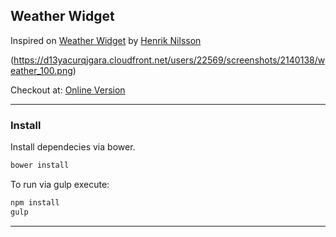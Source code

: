 ## Weather Widget
Inspired on [Weather Widget] by [Henrik Nilsson]

(https://d13yacurqjgara.cloudfront.net/users/22569/screenshots/2140138/weather_100.png)

Checkout at: [Online Version]

---

### Install

Install dependecies via bower.

```sh
bower install
```

To run via gulp execute:

```sh
npm install
gulp
```

---

[Weather Widget]: <https://dribbble.com/shots/2140138-Day-010-Weather-Widget>
[Henrik Nilsson]: <https://dribbble.com/SimplyGreat>
[Online Version]: <http://favasconcelos.github.io/weather-widget> 